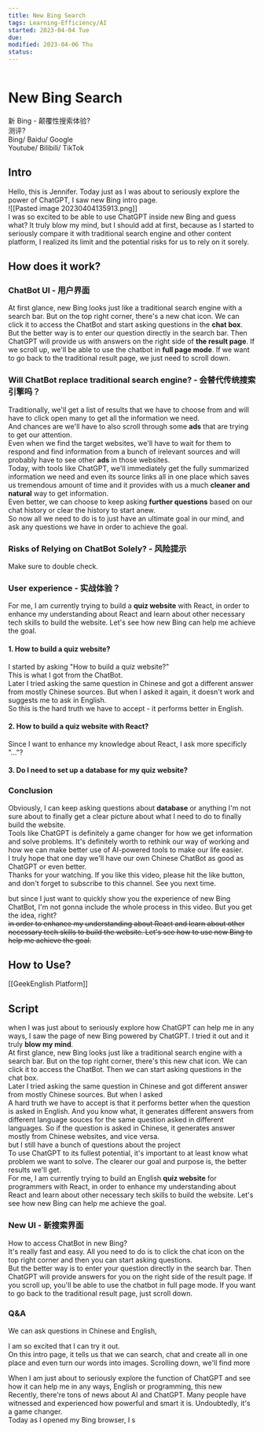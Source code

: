 ```yaml
---
title: New Bing Search
tags: Learning-Efficiency/AI
started: 2023-04-04 Tue
due:
modified: 2023-04-06 Thu
status:
---
```


```toc
```

# New Bing Search 
新 Bing - 颠覆性搜索体验?  
测评?  
Bing/ Baidu/ Google  
Youtube/ Bilibili/ TikTok

## Intro
Hello, this is Jennifer. Today just as I was about to seriously explore the power of ChatGPT, I saw new Bing intro page.  
![[Pasted image 20230404135913.png]]  
I was so excited to be able to use ChatGPT inside new Bing and guess what? It truly blow my mind, but I should add at first, because as I started to seriously compare it with traditional search engine and other content platform, I realized its limit and the potential risks for us to rely on it sorely.  
## How does it work?
### ChatBot UI - 用户界面
At first glance, new Bing looks just like a traditional search engine with a search bar. But on the top right corner, there's a new chat icon. We can click it to access the ChatBot and start asking questions in the **chat box**.  
But the better way is to enter our question directly in the search bar. Then ChatGPT will provide us with answers on the right side of **the result page**. If we scroll up, we'll be able to use the chatbot in **full page mode**. If we want to go back to the traditional result page, we just need to scroll down.
### Will ChatBot replace traditional search engine? - 会替代传统搜索引擎吗？
Traditionally, we'll get a list of results that we have to choose from and will have to click open many to get all the information we need.  
And chances are we'll have to also scroll through some **ads** that are trying to get our attention.  
Even when we find the target websites, we'll have to wait for them to respond and find information from a bunch of irelevant sources and will probably have to see other **ads** in those websites.  
Today, with tools like ChatGPT, we'll immediately get the fully summarized information we need and even its source links all in one place which saves us tremendous amount of time and it provides with us a much **cleaner and natural** way to get information.  
Even better, we can choose to keep asking **further questions** based on our chat history or clear the history to start anew.  
So now all we need to do is to just have an ultimate goal in our mind, and ask any questions we have in order to achieve the goal. 
### Risks of Relying on ChatBot Solely? - 风险提示
Make sure to double check.
### User experience - 实战体验？
For me, I am currently trying to build a **quiz website** with React, in order to enhance my understanding about React and learn about other necessary tech skills to build the website. Let's see how new Bing can help me achieve the goal.
#### 1. How to build a quiz website?
I started by asking "How to build a quiz website?"  
This is what I got from the ChatBot.  
Later I tried asking the same question in Chinese and got a different answer from mostly Chinese sources. But when I asked it again, it doesn't work and suggests me to ask in English.  
So this is the hard truth we have to accept - it performs better in English.  
#### 2. How to build a quiz website with React? 
Since I want to enhance my knowledge about React, I ask more specificly "..."?

#### 3. Do I need to set up a database for my quiz website?

### Conclusion
Obviously, I can keep asking questions about **database** or anything I'm not sure about to finally get a clear picture about what I need to do to finally build the website.  
Tools like ChatGPT is definitely a game changer for how we get information and solve problems. It's definitely worth to rethink our way of working and how we can make better use of AI-powered tools to make our life easier.  
I truly hope that one day we'll have our own Chinese ChatBot as good as ChatGPT or even better.  
Thanks for your watching. If you like this video, please hit the like button, and don't forget to subscribe to this channel. See you next time.

but since I just want to quickly show you the experience of new Bing ChatBot, I'm not gonna include the whole process in this video. But you get the idea, right?  
~~in order to enhance my understanding about React and learn about other necessary tech skills to build the website. Let's see how to use new Bing to help me achieve the goal.~~ 


## How to Use?
[[GeekEnglish Platform]]
## Script
when I was just about to seriously explore how ChatGPT can help me in any ways, I saw the page of new Bing powered by ChatGPT. I tried it out and it truly **blow my mind**.  
At first glance, new Bing looks just like a traditional search engine with a search bar. But on the top right corner, there's this new chat icon. We can click it to access the ChatBot. Then we can start asking questions in the chat box.  
Later I tried asking the same question in Chinese and got different answer from mostly Chinese sources. But when I asked  
A hard truth we have to accept is that it performs better when the question is asked in English. And you know what, it generates different answers from different language souces for the same question asked in different languages. So if the question is asked in Chinese, it generates answer mostly from Chinese websites, and vice versa.  
but I still have a bunch of questions about the project  
To use ChatGPT to its fullest potential, it's important to at least know what problem we want to solve. The clearer our goal and purpose is, the better results we'll get.  
For me, I am currently trying to build an English **quiz website** for programmers with React, in order to enhance my understanding about React and learn about other necessary tech skills to build the website. Let's see how new Bing can help me achieve the goal.
### New UI - 新搜索界面
How to access ChatBot in new Bing?  
It's really fast and easy. All you need to do is to click the chat icon on the top right corner and then you can start asking questions.  
But the better way is to enter your question directly in the search bar. Then ChatGPT will provide answers for you on the right side of the result page. If you scroll up, you'll be able to use the chatbot in full page mode. If you want to go back to the traditional result page, just scroll down. 
### Q&A 
We can ask questions in Chinese and English,

I am so excited that I can try it out.  
On this intro page, it tells us that we can search, chat and create all in one place and even turn our words into images. Scrolling down, we'll find more

When I am just about to seriously explore the function of ChatGPT and see how it can help me in any ways, English or programming, this new  
Recently, there're tons of news about AI and ChatGPT. Many people have witnessed and experienced how powerful and smart it is. Undoubtedly, it's a game changer.  
Today as I opened my Bing browser, I s